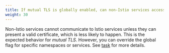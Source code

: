 ```yaml
---
title: If mutual TLS is globally enabled, can non-Istio services access Istio services?
weight: 30
---
```

Non-Istio services cannot communicate to Istio services unless they can present a valid certificate, which is less likely to happen.
This is the expected behavior for *mutual TLS*. However, you can override the
global flag for specific namespaces or services. See
[task](/docs/tasks/security/authentication/authn-policy) for more details.
